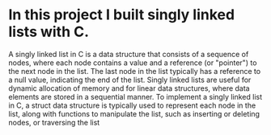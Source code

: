 # In this project I built singly linked lists with C. 
A singly linked list in C is a data structure that consists of a sequence of nodes, where each node contains a value and a reference (or "pointer") to the next node in the list. The last node in the list typically has a reference to a null value, indicating the end of the list. Singly linked lists are useful for dynamic allocation of memory and for linear data structures, where data elements are stored in a sequential manner. To implement a singly linked list in C, a struct data structure is typically used to represent each node in the list, along with functions to manipulate the list, such as inserting or deleting nodes, or traversing the list
